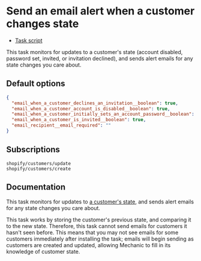# Send an email alert when a customer changes state

* [Task script](./script.liquid)

This task monitors for updates to a customer's state (account disabled, password set, invited, or invitation declined), and sends alert emails for any state changes you care about.

## Default options

```json
{
  "email_when_a_customer_declines_an_invitation__boolean": true,
  "email_when_a_customer_account_is_disabled__boolean": true,
  "email_when_a_customer_initially_sets_an_account_password__boolean": true,
  "email_when_a_customer_is_invited__boolean": true,
  "email_recipient__email_required": ""
}
```

## Subscriptions

```liquid
shopify/customers/update
shopify/customers/create
```

## Documentation

This task monitors for updates to [a customer's state](https://help.shopify.com/en/api/graphql-admin-api/reference/enum/customerstate), and sends alert emails for any state changes you care about.

This task works by storing the customer's previous state, and comparing it to the new state. Therefore, this task cannot send emails for customers it hasn't seen before. This means that you may not see emails for some customers immediately after installing the task; emails will begin sending as customers are created and updated, allowing Mechanic to fill in its knowledge of customer state.